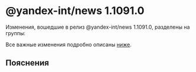 # @yandex-int/news 1.1091.0

<!-- ЧЕЛОВЕЧЕСКОЕ ВСТУПЛЕНИЕ -->

Изменения, вошедшие в релиз @yandex-int/news 1.1091.0, разделены на группы:

Все важные изменения подробно описаны [ниже](#Пояснения).

## Пояснения


